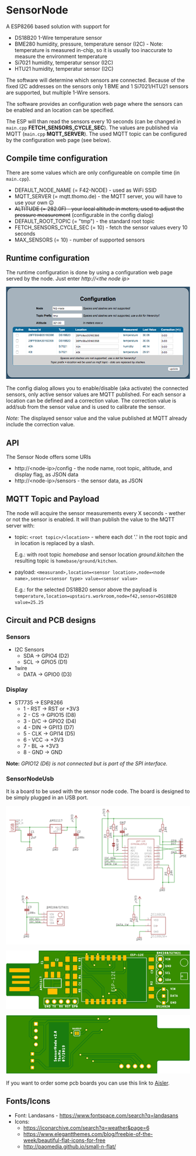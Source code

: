 # SensorNode

A ESP8266 based solution with support for

- DS18B20 1-Wire temperature sensor
- BME280 humidity, pressure, temperature sensor (I2C) - Note: temperature is measured in-chip, so it is usually too inaccurate to measure the environment temperature
- Si7021 humidity, temperatur sensor (I2C)
- HTU21 humidity, temperatur sensor (I2C)

The software will determine which sensors are connected. Because of the fixed I2C addresses on the sensors only 1 BME and 1 Si7021/HTU21 sensors are supported, but multiple 1-Wire sensors.

The software provides an configuration web page where the sensors can be enabled and an location can be specified.

The ESP will than read the sensors every 10 seconds (can be changed in `main.cpp` __FETCH_SENSORS_CYCLE_SEC__). The values are published via MQTT (`main.cpp` __MQTT_SERVER__). The used MQTT topic can be configured by the configuration web page (see below).

## Compile time configuration

There are some values which are only configureable on compile time (in `main.cpp`).

- DEFAULT_NODE_NAME (= F42-NODE) - used as WiFi SSID
- MQTT_SERVER (= mqtt.thomo.de) - the MQTT server, you will have to use your own :wink:
- ~~ALTITUDE (= 282.0F) - your local altitude in meters, used to adjust the pressure measurement~~ (configurable in the config dialog)
- DEFAULT_ROOT_TOPIC (= "tmp") - the standard root topic
- FETCH_SENSORS_CYCLE_SEC (= 10) - fetch the sensor values every 10 seconds
- MAX_SENSORS (= 10) - number of supported sensors

## Runtime configuration

The runtime configuration is done by using a configuration web page served by the node. Just enter *http://\<the node ip\>*

![Configuration page](SensorNode_ConfigPage.png "Configuration page")

The config dialog allows you to enable/disable (aka activate) the connected sensors, only active sensor values are MQTT published.
For each sensor a location can be defined and a correction value. The correction value is add/sub from the sensor value and is used to calibrate the sensor.

*Note:* The displayed sensor value and the value published at MQTT already include the correction value.

## API

The Sensor Node offers some URIs
* http://\<node-ip\>/config - the node name, root topic, altitude, and display flag, as JSON data
* http://\<node-ip\>/sensors - the sensor data, as JSON 

## MQTT Topic and Payload

The node will acquire the sensor measurements every X seconds - wether or not the sensor is enabled. It will than publish the value to the MQTT server with:

- topic: `<root topic>/<location>` - where each dot '.' in the root topic and in location is replaced by a slash.
  
  E.g.: with root topic *homebase* and sensor location *ground.kitchen* the resulting topic is `homebase/ground/kitchen`.
- payload: `<measurand>,location=<sensor location>,node=<node name>,sensor=<sensor type> value=<sensor value>`

  E.g.: for the selected DS18B20 sensor above the payload is `temperature,location=upstairs.workroom,node=f42,sensor=DS18B20 value=25.25`

## Circuit and PCB designs

### Sensors

- I2C Sensors
  - SDA -> GPIO4 (D2)
  - SCL -> GPIO5 (D1)
- 1wire
  - DATA -> GPIO0 (D3)

### Display
- ST7735 -> ESP8266
  - 1 - RST -> RST or +3V3
  - 2 - CS  -> GPIO15 (D8)  
  - 3 - D/C -> GPIO2 (D4)
  - 4 - DIN -> GPI13 (D7)
  - 5 - CLK -> GPI14 (D5)
  - 6 - VCC -> +3V3
  - 7 - BL  -> +3V3
  - 8 - GND -> GND

__Note:__ _GPIO12 (D6) is not connected but is part of the SPI interface._

### SensorNodeUsb

It is a board to be used with the sensor node code. The board is designed to be simply plugged in an USB port.

![Circuit](board/SensorNodeUsb_Circuit.png "SensorNodeUsb circuit")

![PCB top layer](board/SensorNodeUsb_Top.png "SensorNodeUsb PCB top layer")

![PCB bottom layer](board/SensorNodeUsb_Bottom.png "SensorNodeUsb PCB bottom layer")

If you want to order some pcb boards you can use this link to [Aisler](https://aisler.net/p/KDLFHCIK).


## Fonts/Icons

- Font: Landasans - https://www.fontspace.com/search?q=landasans
- Icons:
  - https://iconarchive.com/search?q=weather&page=6
  - https://www.elegantthemes.com/blog/freebie-of-the-week/beautiful-flat-icons-for-free
  - http://paomedia.github.io/small-n-flat/

